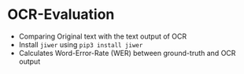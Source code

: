 # OCR-Evaluation

- Comparing Original text with the text output of OCR
- Install `jiwer` using `pip3 install jiwer`
- Calculates Word-Error-Rate (WER) between ground-truth and OCR output
